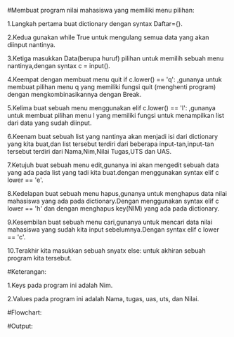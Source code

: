 #Membuat program nilai mahasiswa yang memiliki menu pilihan:

1.Langkah pertama buat dictionary dengan syntax Daftar={}.

2.Kedua gunakan while True untuk mengulang semua data yang akan diinput nantinya.

3.Ketiga masukkan Data(berupa huruf) pilihan untuk memilih sebuah menu nantinya,dengan syntax c = input().

4.Keempat dengan membuat menu quit if c.lower() == 'q': ,gunanya untuk membuat pilihan menu q yang memiliki fungsi quit (menghenti program) dengan mengkombinasikannya dengan Break.

5.Kelima buat sebuah menu menggunakan elif c.lower() == 'l': ,gunanya untuk membuat pilihan menu l yang memiliki fungsi untuk menampilkan list dari data yang sudah diinput.

6.Keenam buat sebuah list yang nantinya akan menjadi isi dari dictionary yang kita buat,dan list tersebut terdiri dari beberapa input-tan,input-tan tersebut terdiri dari Nama,Nim,Nilai Tugas,UTS dan UAS.

7.Ketujuh buat sebuah menu edit,gunanya ini akan mengedit sebuah data yang ada pada list yang tadi kita buat.dengan menggunakan syntax elif c lower == 'e'.

8.Kedelapan buat sebuah menu hapus,gunanya untuk menghapus data nilai mahasiswa yang ada pada dictionary.Dengan menggunakan syntax elif c lower == 'h' dan dengan menghapus key(NIM) yang ada pada dictionary. 

9.Kesembilan buat sebuah menu cari,gunanya untuk mencari data nilai mahasiswa yang sudah kita input sebelumnya.Dengan syntax elif c lower == 'c'. 

10.Terakhir kita masukkan sebuah snyatx else: untuk akhiran sebuah program kita tersebut.

#Keterangan:

1.Keys pada program ini adalah Nim. 

2.Values pada program ini adalah Nama, tugas, uas, uts, dan Nilai.

#Flowchart:

#Output:
